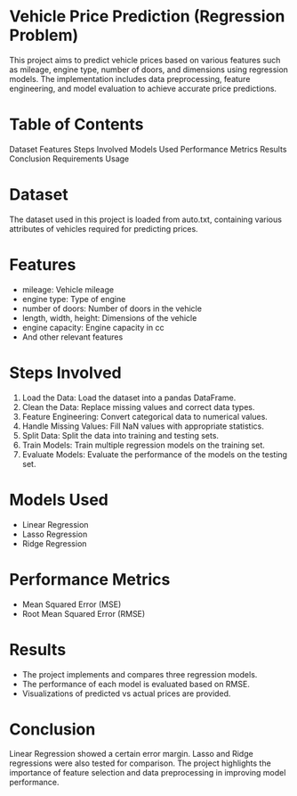 # Vehicle Price Prediction (Regression Problem)
This project aims to predict vehicle prices based on various features such as mileage, engine type, number of doors, and dimensions using regression models. The implementation includes data preprocessing, feature engineering, and model evaluation to achieve accurate price predictions.
# Table of Contents
Dataset
Features
Steps Involved
Models Used
Performance Metrics
Results
Conclusion
Requirements
Usage
# Dataset
The dataset used in this project is loaded from auto.txt, containing various attributes of vehicles required for predicting prices.

# Features
- mileage: Vehicle mileage
- engine type: Type of engine
- number of doors: Number of doors in the vehicle
- length, width, height: Dimensions of the vehicle
- engine capacity: Engine capacity in cc
- And other relevant features
# Steps Involved
1. Load the Data: Load the dataset into a pandas DataFrame.
2. Clean the Data: Replace missing values and correct data types.
3. Feature Engineering: Convert categorical data to numerical values.
4. Handle Missing Values: Fill NaN values with appropriate statistics.
5. Split Data: Split the data into training and testing sets.
6. Train Models: Train multiple regression models on the training set.
7. Evaluate Models: Evaluate the performance of the models on the testing set.
# Models Used
- Linear Regression
- Lasso Regression
- Ridge Regression
# Performance Metrics
- Mean Squared Error (MSE)
- Root Mean Squared Error (RMSE)
# Results
- The project implements and compares three regression models.
- The performance of each model is evaluated based on RMSE.
- Visualizations of predicted vs actual prices are provided.
# Conclusion
Linear Regression showed a certain error margin.
Lasso and Ridge regressions were also tested for comparison.
The project highlights the importance of feature selection and data preprocessing in improving model performance.
